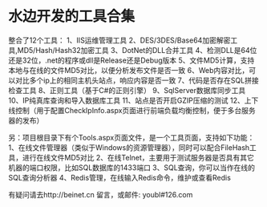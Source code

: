 水边开发的工具合集
==================

整合了12个工具：
    1、IIS运维管理工具
    2、DES/3DES/Base64加密解密工具,MD5/Hash/Hash32加密工具
    3、DotNet的DLL合并工具
    4、检测DLL是64位还是32位，.net的程序或dll是Release还是Debug版本
    5、文件MD5计算，支持本地与在线的文件MD5对比，以便分析发布文件是否一致
    6、Web内容对比，可以对比多个ip上的相同主机头站点，响应内容是否一致
    7、代码是否存在SQL拼接检查工具
    8、正则工具（基于C#的正则引擎）
    9、SqlServer数据库同步工具
    10、IP纯真库查询和导入数据库工具
    11、站点是否开启GZIP压缩的测试
    12、上下线控制（用于配置CheckIpInfo.aspx页面进行前端负载均衡控制，便于多台服务器的发布）

另：项目根目录下有个Tools.aspx页面文件，是一个工具页面，支持如下功能：
    1、在线文件管理器（类似于Windows的资源管理器），同时可以配合FileHash工具，进行在线文件MD5对比
    2、在线Telnet，主要用于测试服务器是否具有其它机器的端口权限，比如SQL数据库的1433端口
    3、SQL查询，你可以当作在线的SQL查询分析器
    4、Redis管理，在线输入Redis命令，维护或查看Redis
    




有疑问请去http://beinet.cn 留言，或邮件: youbl#126.com